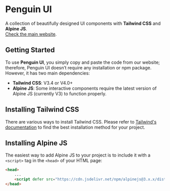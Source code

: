 # Penguin UI

A collection of beautifully designed UI components with **Tailwind CSS** and **Alpine JS**.  
[Check the main website](https://www.penguinui.com/).


## Getting Started

To use **Penguin UI**, you simply copy and paste the code from our website; therefore, Penguin UI doesn’t require any installation or npm package. However, it has two main dependencies:

- **Tailwind CSS**: V3.4 or V4.0+
- **Alpine JS**: Some interactive components require the latest version of Alpine JS (currently V3) to function properly.



## Installing Tailwind CSS

There are various ways to install Tailwind CSS. Please refer to [Tailwind's documentation](https://tailwindcss.com/docs/installation) to find the best installation method for your project.



## Installing Alpine JS

The easiest way to add Alpine JS to your project is to include it with a `<script>` tag in the `<head>` of your HTML page:

```html
<head>
    ...
    <script defer src="https://cdn.jsdelivr.net/npm/alpinejs@3.x.x/dist/cdn.min.js"></script>
</head>
